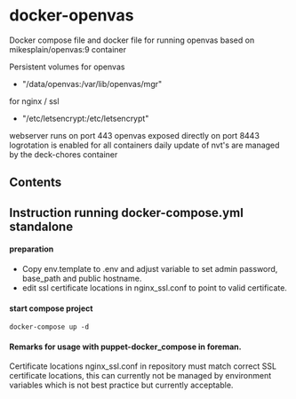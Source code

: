 docker-openvas
====================

Docker compose file and docker file for running openvas based on mikesplain/openvas:9 container

Persistent volumes for openvas
 - "/data/openvas:/var/lib/openvas/mgr"  

for nginx / ssl
 - "/etc/letsencrypt:/etc/letsencrypt"

webserver runs on port 443
openvas exposed directly on port 8443
logrotation is enabled for all containers
daily update of nvt's are managed by the deck-chores container

Contents
-------------


Instruction running docker-compose.yml standalone
-------------

#### preparation
- Copy env.template to .env and adjust variable to set admin password, base_path and public hostname. 
- edit ssl certificate locations in nginx_ssl.conf to point to valid certificate. 

#### start compose project
````
docker-compose up -d
````

#### Remarks for usage with puppet-docker_compose in foreman. 

Certificate locations nginx_ssl.conf in repository must match correct SSL certificate locations, this can currently not be managed by environment variables which is not best practice but currently acceptable.






